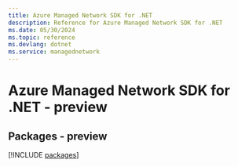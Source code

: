 ```yaml
---
title: Azure Managed Network SDK for .NET
description: Reference for Azure Managed Network SDK for .NET
ms.date: 05/30/2024
ms.topic: reference
ms.devlang: dotnet
ms.service: managednetwork
---
```

# Azure Managed Network SDK for .NET - preview
## Packages - preview
[!INCLUDE [packages](managed-network-index.md)]